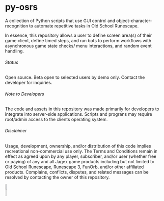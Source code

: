 # py-osrs
A collection of Python scripts that use GUI control and object-character-recognition to automate repetitive tasks in Old School Runescape.

In essence, this repository allows a user to define screen area(s) of their game client, define timed steps, and run bots to perform workflows with asynchronous game state checks/ menu interactions, and random event handling.

###### Status
Open source. Beta open to selected users by demo only. Contact the developer for inquiries.

###### Note to Developers
The code and assets in this repository was made primarily for developers to integrate into server-side applications. 
Scripts and prograns may require root/admin access to the clients operating system.


###### Disclaimer
Usage, development, ownership, and/or distribution of this code implies recreational non-commercial use only. The Terms and Conditions remain in effect as agreed upon by any player, subscriber, and/or user (whether free or paying) of any and all Jagex game products including but not limited to Old School Runescape, Runescape 3, FunOrb, and/or other affiliated products. Complains, conflicts, disputes, and related messages can be resolved by contacting the owner of this repository.   


<img src="https://cdn.britannica.com/65/216665-050-A83A782E/Sisyphus-Titian-1548-49-Prado-Museum-Madrid.jpg"
     alt=" "
     style="float: left; margin-right: 10px;" 
     width="10%" height="10%"/>
